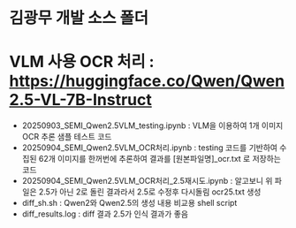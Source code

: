 # 김광무 개발 소스 폴더

# VLM 사용 OCR 처리 : https://huggingface.co/Qwen/Qwen2.5-VL-7B-Instruct
* 20250903_SEMI_Qwen2.5VLM_testing.ipynb : VLM을 이용하여 1개 이미지 OCR 추론 샘플 테스트 코드
* 20250904_SEMI_Qwen2.5VLM_OCR처리.ipynb : testing 코드를 기반하여 수집된 62개 이미지를 한꺼번에 추론하여 결과를 [원본파일명]_ocr.txt 로 저장하는 코드
* 20250904_SEMI_Qwen2.5VLM_OCR처리_2.5재시도.ipynb : 알고보니 위 파일은 2.5가 아닌 2로 돌린 결과라서 2.5로 수정후 다시돌림 ocr25.txt 생성
* diff_sh.sh : Qwen2와 Qwen2.5의 생성 내용 비교용 shell script
* diff_results.log : diff 결과 2.5가 인식 결과가 좋음
